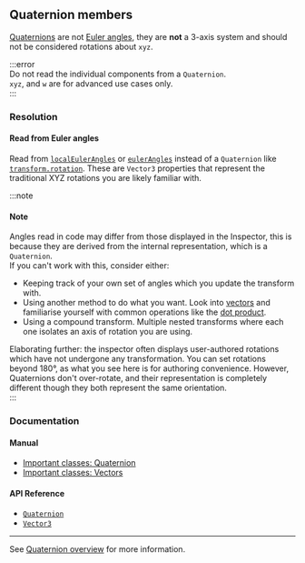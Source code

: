 ## Quaternion members

[Quaternions](https://docs.unity3d.com/Manual/class-Quaternion.html) are not [Euler angles](https://en.wikipedia.org/wiki/Euler_angles), they are **not** a 3-axis system and should not be considered rotations about `xyz`.

:::error  
Do not read the individual components from a `Quaternion`.  
`xyz`, and `w` are for advanced use cases only.  
:::

### Resolution

#### Read from Euler angles
Read from [`localEulerAngles`](https://docs.unity3d.com/ScriptReference/Transform-localEulerAngles.html) or [`eulerAngles`](https://docs.unity3d.com/ScriptReference/Transform-eulerAngles.html) instead of a `Quaternion` like [`transform.rotation`](https://docs.unity3d.com/ScriptReference/Transform-rotation.html). These are `Vector3` properties that represent the traditional XYZ rotations you are likely familiar with.

:::note
#### Note
Angles read in code may differ from those displayed in the Inspector, this is because they are derived from the internal representation, which is a `Quaternion`.  
If you can't work with this, consider either:
- Keeping track of your own set of angles which you update the transform with.
- Using another method to do what you want. Look into [vectors](https://docs.unity3d.com/Manual/VectorCookbook.html) and familiarise yourself with common operations like the [dot product](https://docs.unity3d.com/ScriptReference/Vector3.Dot.html).
- Using a compound transform. Multiple nested transforms where each one isolates an axis of rotation you are using.

Elaborating further: the inspector often displays user-authored rotations which have not undergone any transformation. You can set rotations beyond 180°, as what you see here is for authoring convenience. However, Quaternions don't over-rotate, and their representation is completely different though they both represent the same orientation.  
:::

### Documentation
#### Manual
- [Important classes: Quaternion](https://docs.unity3d.com/Manual/class-Quaternion.html)
- [Important classes: Vectors](https://docs.unity3d.com/Manual/class-Quaternion.html)

#### API Reference
- [`Quaternion`](https://docs.unity3d.com/ScriptReference/Quaternion.html)
- [`Vector3`](https://docs.unity3d.com/ScriptReference/Vector3.html)

---

See [Quaternion overview](../../Info/Quaternions.md) for more information.